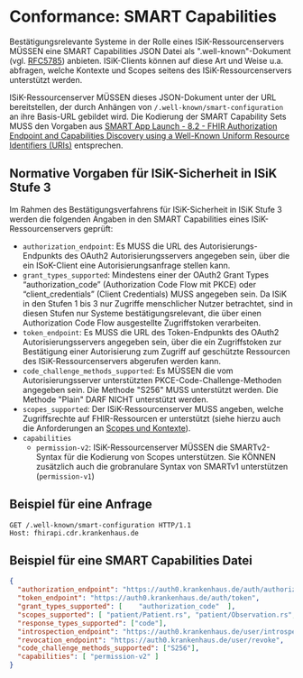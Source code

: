 # Conformance: SMART Capabilities

Bestätigungsrelevante Systeme in der Rolle eines ISiK-Ressourcenservers MÜSSEN eine SMART Capabilities JSON Datei als ".well-known"-Dokument (vgl. [RFC5785](https://datatracker.ietf.org/doc/html/rfc5785)) anbieten. ISiK-Clients können auf diese Art und Weise u.a. abfragen, welche Kontexte und Scopes seitens des ISiK-Ressourcenservers unterstützt werden.

ISiK-Ressourcenserver MÜSSEN dieses JSON-Dokument unter der URL bereitstellen, der durch Anhängen von ```/.well-known/smart-configuration``` an ihre Basis-URL gebildet wird. Die Kodierung der SMART Capability Sets MUSS den Vorgaben aus [SMART App Launch - 8.2 - FHIR Authorization Endpoint and Capabilities Discovery using a Well-Known Uniform Resource Identifiers (URIs)](https://hl7.org/fhir/smart-app-launch/STU2/conformance.html#using-well-known) entsprechen. 

## Normative Vorgaben für ISiK-Sicherheit in ISiK Stufe 3

Im Rahmen des Bestätigungsverfahrens für ISiK-Sicherheit in ISiK Stufe 3 werden die folgenden Angaben in den SMART Capabilities eines ISiK-Ressourcenservers geprüft:

* ```authorization_endpoint```: Es MUSS die URL des Autorisierungs-Endpunkts des OAuth2 Autorisierungsservers angegeben sein, über die ein ISoK-Client eine Autorisierungsanfrage stellen kann.
* ```grant_types_supported```: Mindestens einer der OAuth2 Grant Types “authorization_code” (Authorization Code Flow mit PKCE) oder “client_credentials” (Client Credentials) MUSS angegeben sein. Da ISiK in den Stufen 1 bis 3 nur Zugriffe menschlicher Nutzer betrachtet, sind in diesen Stufen nur Systeme bestätigungsrelevant, die über einen Authorization Code Flow ausgestellte Zugriffstoken verarbeiten. 
* ```token_endpoint```: Es MUSS die URL des Token-Endpunkts des OAuth2 Autorisierungsservers angegeben sein, über die ein Zugriffstoken zur Bestätigung einer Autorisierung zum Zugriff auf geschützte Ressourcen des ISiK-Ressourcenservers abgerufen werden kann.
* ```code_challenge_methods_supported```: Es MÜSSEN die vom Autorisierungsserver unterstützten PKCE-Code-Challenge-Methoden angegeben sein. Die Methode "S256" MUSS unterstützt werden. Die Methode "Plain" DARF NICHT unterstützt werden.
* ```scopes_supported```: Der ISiK-Ressourcenserver MUSS angeben, welche Zugriffsrechte auf FHIR-Ressourcen er unterstützt (siehe hierzu auch die Anforderungen an [Scopes und Kontexte](ConformanceScopesKontexte.md)). 
* ```capabilities```
    * ```permission-v2```: ISiK-Ressourcenserver MÜSSEN die SMARTv2-Syntax für die Kodierung von Scopes unterstützen. Sie KÖNNEN zusätzlich auch die grobranulare Syntax von SMARTv1 unterstützen (```permission-v1```)

## Beispiel für eine Anfrage

``` 
GET /.well-known/smart-configuration HTTP/1.1
Host: fhirapi.cdr.krankenhaus.de
```

## Beispiel für eine SMART Capabilities Datei

``` JSON
{
  "authorization_endpoint": "https://auth0.krankenhaus.de/auth/authorize",
  "token_endpoint": "https://auth0.krankenhaus.de/auth/token",
  "grant_types_supported": [    "authorization_code"  ],
  "scopes_supported": [ "patient/Patient.rs", "patient/Observation.rs", "patient/Condition.rs" ],
  "response_types_supported": ["code"],
  "introspection_endpoint": "https://auth0.krankenhaus.de/user/introspect",
  "revocation_endpoint": "https://auth0.krankenhaus.de/user/revoke",
  "code_challenge_methods_supported": ["S256"],
  "capabilities": [ "permission-v2" ]
}
```

